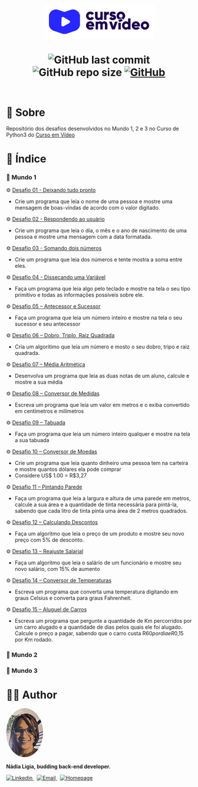 <p align="center">
  <img src=".github/logo.png" width=300 alt="Curso em Vídeo">
</p>

<h1 align="center">
  <img alt="GitHub last commit" src="https://img.shields.io/github/last-commit/nlnadialigia/desafios-cev-python?color=2541b2&style=plastic">

  <img alt="GitHub repo size" src="https://img.shields.io/github/repo-size/nlnadialigia/desafios-cev-python?color=2541b2&style=plastic">
  
  <a href="./LICENSE.md">
  <img alt="GitHub" src="https://img.shields.io/github/license/nlnadialigia/desafios-cev-python?color=2541b2&style=plastic">
  </a>
</h1>
<br>

# 📌 Sobre

Repositório dos desafios desenvolvidos no Mundo 1, 2 e 3 no Curso de Python3 do [Curso em Vídeo](https://www.cursoemvideo.com/)

# 📌 Índice

### 📝 Mundo 1

⚙️ [Desafio 01 - Deixando tudo pronto](./challenges/challenge001.py)
- Crie um programa que leia o nome de uma pessoa e mostre uma mensagem de boas-vindas de acordo com o valor digitado.

⚙️ [Desafio 02 - Respondendo ao usuário](./challenges/challenge002.py)
- Crie um programa que leia o dia, o mês e o ano de nascimento de uma pessoa e mostre uma mensagem com a data formatada.

⚙️ [Desafio 03 - Somando dois números](./challenges/challenge003.py)
- Crie um programa que leia dos números e tente mostra a soma entre eles.

⚙️ [Desafio 04 - Dissecando uma Variável](./challenges/challenge004.py)
- Faça um programa que leia algo pelo teclado e mostre na tela o seu tipo primitivo e todas as informações possíveis sobre ele.

⚙️ [Desafio 05 – Antecessor e Sucessor]((./challenges/challenge005.py))
- Faça um programa que leia um número inteiro e mostre na tela o seu sucessor e seu antecessor

⚙️ [Desafio 06 – Dobro, Triplo, Raiz Quadrada]((./challenges/challenge006.py))
- Cria um algorítimo que leia um número e mosto o seu dobro, tripo e raiz quadrada.

⚙️ [Desafio 07 – Média Aritmética]((./challenges/challenge007.py))
- Desenvolva um programa que leia as duas notas de um aluno, calcule e mostre a sua média

⚙️ [Desafio 08 – Conversor de Medidas]((./challenges/challenge008.py))
- Escreva um programa que leia um valor em metros e o exiba convertido em centímetros e milímetros

⚙️ [Desafio 09 – Tabuada]((./challenges/challenge009.py))
- Faça um programa que leia um número inteiro qualquer e mostre na tela a sua tabuada

⚙️ [Desafio 10 – Conversor de Moedas]((./challenges/challenge010.py))
- Crie um programa que leia quanto dinheiro uma pessoa tem na carteira e mostre quantos dólares ela pode comprar
- Considere US$ 1.00 = R$3,27

⚙️ [Desafio 11 – Pintando Parede]((./challenges/challenge011.py))
- Faça um programa que leia a largura e altura de uma parede em metros, calcule a sua área e a quantidade de tinta necessária para pintá-la, sabendo que cada litro de tinta pinta uma área de 2 metros quadrados.

⚙️ [Desafio 12 – Calculando Descontos]((./challenges/challenge012.py))
- Faça um algoritmo que leia o preço de um produto e mostre seu novo preço com 5% de desconto.

⚙️ [Desafio 13 – Reajuste Salarial]((./challenges/challenge013.py))
- Faça um algoritmo que leia o salário de um funcionário e mostre seu novo salário, com 15% de aumento

⚙️ [Desafio 14 – Conversor de Temperaturas]((./challenges/challenge014.py))
- Escreva um programa que converta uma temperatura digitando em graus Celsius e converta para graus Fahrenheit.

⚙️ [Desafio 15 – Aluguel de Carros]((./challenges/challenge015.py))
- Escreva um programa que pergunte a quantidade de Km percorridos por um carro alugado e a quantidade de dias pelos quais ele foi alugado. Calcule o preço a pagar, sabendo que o carro custa R$60 por dia e R$0,15 por Km rodado.


### 📝 Mundo 2

### 📝 Mundo 3


# 👩‍💼 Author
<img src=".github/picture.png" width="100px;" alt="Picture"/>
<p><b>Nádia Ligia, budding back-end developer.</b></p>
<a href="https://www.linkedin.com/in/nlnadialigia/">
  <img alt="Linkedin" src="https://img.shields.io/badge/-Linkedin -8703A4?style=flat&logo=Linkedin&logoColor=white&link=https://www.linkedin.com/in/nlnadialigia/" />
</a>&nbsp;
<a href="mailto:nlnadialigia@gmail.com">
  <img alt="Email" src="https://img.shields.io/badge/-Email-8703A4?style=flat&logo=Gmail&logoColor=white&link=mailto:nlnadialigia@gmail.com" />
</a>&nbsp;
<a href="https://www.nlnadialigia.com">
  <img alt="Homepage" src="https://img.shields.io/badge/-Homepage-8703A4" />
</a>

